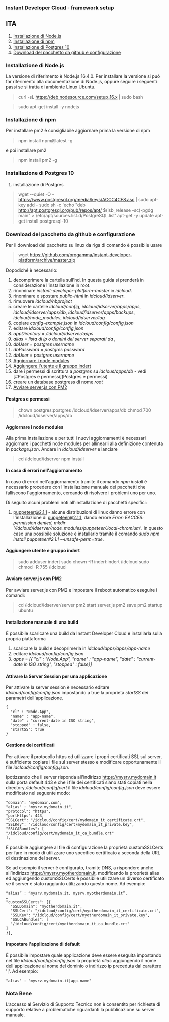 ### Instant Developer Cloud - framework setup

## ITA
1. [Installazione di Node.js](#installazione-di-nodejs)
1. [Installazione di npm](#installazione-di-npm)
1. [Installazione di Postgres 10](#installazione-di-postgres-10)
1. [Download del pacchetto da github e configurazione](#download-del-pacchetto-da-github-e-configurazione)

### Installazione di Node.js
La versione di riferimento è Node.js 16.4.0. Per installare la versione si può far riferimento alla documentazione di Node.js, oppure seguire i seguenti passi se si tratta di ambiente Linux Ubuntu.

> curl -sL https://deb.nodesource.com/setup_16.x | sudo bash

> sudo apt-get install -y nodejs

### Installazione di npm
Per installare pm2 è consigliabile aggiornare prima la versione di npm

> npm install npm@latest -g

e poi installare pm2

> npm install pm2 -g

### Installazione di Postgres 10
1. installazione di Postgres

> wget --quiet -O - https://www.postgresql.org/media/keys/ACCC4CF8.asc | sudo apt-key add -
> sudo sh -c 'echo "deb http://apt.postgresql.org/pub/repos/apt/ $(lsb_release -sc)-pgdg main" > /etc/apt/sources.list.d/PostgreSQL.list'
> apt-get -y update
> apt-get install postgresql-10

### Download del pacchetto da github e configurazione
Per il download del pacchetto su linux da riga di comando è possibile usare 

> wget https://github.com/progamma/instant-developer-platform/archive/master.zip

Dopodiché è necessario:
1. decomprimere la cartella sull'hd. In questa guida si prenderà in considerazione l'installazione in root.
1. rinominare *instant-developer-platform-master* in *idcloud*.
1. rinominare e spostare *public-html* in *idcloud/idserver*.
1. rimuovere *idcloud/nbproject*
1. creare le cartelle *idcloud/config*, *idcloud/idserver/apps/apps*, *idcloud/idserver/apps/db*, *idcloud/idserver/apps/backups*, *idcloud/node_modules*, *idcloud/idserver/log*
1. copiare *config-example.json* in *idcloud/config/config.json*
1. editare *idcloud/config/config.json*
  1. *appDirectory* = */idcloud/idserver/apps*
  1. *alias* = *lista di ip o domini del server separati da ,*
  1. *dbUser* = *postgres username*
  1. *dbPassword* = *postgres password*
  1. *dbUser* = *postgres username*
1. [Aggiornare i node modules](#aggiornare-i-node-modules)
1. [Aggiungere l'utente e il gruppo indert](#aggiungere-utente-e-gruppo-indert)
1. dare i permessi di scrittura a *postgres* su *idclous/apps/db* - vedi [#Postgres e permessi](Postgres e permessi)
1. creare un database postgress di nome *root*
1. [Avviare server.js con PM2](#avviare-serverjs-con-pm2)
 
#### Postgres e permessi
> chown postgres:postgres /idcloud/idserver/apps/db
> chmod 700 /idcloud/idserver/apps/db

#### Aggiornare i node modules
Alla prima installazione e per tutti i nuovi aggiornamenti è necessari aggiornare i pacchetti node modules per allinearli alla definizione contenuta in *package.json*.
Andare in *idcloud/idserver* e lanciare

> cd /idcloud/idserver
> npm install

#### In caso di errori nell'aggiornamento
In caso di errori nell'aggiornamento tramite il comando *npm install* è necessario procedere con l'installazione manuale dei pacchetti che falliscono l'aggiornamento, cercando di risolvere i problemi uno per uno. 

Di seguito alcuni problemi noti all'installazione di pacchetti specifici:
1. puppeteer@2.1.1 - alcune distribuzioni di linux dànno errore con l'installazione di puppeteer@2.1.1, dando errore *Error: EACCES: permission denied, mkdir '/idcloud/idserver/node_modules/puppeteer/.local-chromium'*. In questo caso una possibile soluzione è installarlo tramite il comando *sudo npm install puppeteer#2.1.1 --unsafe-perm=true*.

#### Aggiungere utente e gruppo indert

> sudo adduser indert
> sudo chown -R indert:indert /idcloud
> sudo chmod -R 755 /idcloud

#### Avviare server.js con PM2
Per avviare server.js con PM2 e impostare il reboot automatico eseguire i comandi:

> cd /idcloud/idserver/server
> pm2 start server.js
> pm2 save
> pm2 startup ubuntu

#### Installazione manuale di una build
È possibile scaricare una build da Instant Developer Cloud e installarla sulla propria piattaforma

1. scaricare la build e decoprimerla in *idcloud/apps/apps/app-name*
1. editare *idcloud/config/config.json*
  1. *apps* = *[{ "cl" : "Node.App", "name" : "app-name", "date" : "current-date in ISO string", "stopped" : false}]*

#### Attivare la Server Session per una applicazione
Per attivare la server session è necessario editare *idcloud/config/config.json* impostando a true la proprietà *startSS* dei parametri dell'applicazione.
```
{ 
  "cl" : "Node.App",
  "name" : "app-name",
  "date" : "current-date in ISO string",
  "stopped" : false,
  "startSS": true
}
```
#### Gestione dei certificati
Per attivare il protocollo https ed utilizzare i propri certificati SSL sul server, è sufficiente
copiare i file sul server stesso e modificare opportunamente il file *idcloud/config/config.json*.

Ipotizzando che il server risponda all'indirizzo https://mysrv.mydomain.it sulla porta default
443 e che i file dei certificati siano stati copiati nella directory */idcloud/config/cert* il file
*idcloud/config/config.json* deve essere modificato nel seguente modo:
```
"domain": "mydomain.com",
"alias" : "mysrv.mydomain.it",
"protocol": "https",
"portHttps": 443,
"SSLCert": "/idcloud/config/cert/mydomain_it_certificate.crt",
"SSLKey": "/idcloud/config/cert/mydomain_it_private.key",
"SSLCABundles": [
"/idcloud/config/cert/mydomain_it_ca_bundle.crt"
],
```
È possibile aggiungere al file di configurazione la proprietà customSSLCerts per fare in
modo di utilizzare uno specifico certificato a seconda della URL di destinazione del server.

Se ad esempio il server è configurato, tramite DNS, a rispondere anche all’indirizzo
https://mysrv.myotherdomain.it, modificando la proprietà alias ed aggiungendo
customSSLCerts è possibile utilizzare un diverso certificato se il server è stato raggiunto
utilizzando questo nome. Ad esempio:
```
“alias” : “mysrv.mydomain.it, mysrv.myotherdomain.it”,
…
"customSSLCerts": [{
  "SSLDomain": "myotherdomain.it",
  "SSLCert": "/idcloud/config/cert/myotherdomain_it_certificate.crt",
  "SSLKey": "/idcloud/config/cert/myotherdomain_it_private.key",
  "SSLCABundles": [
  "/idcloud/config/cert/myotherdomain_it_ca_bundle.crt"
]
}],
```
#### Impostare l'applicazione di default
È possibile impostare quale applicazione deve essere eseguita impostando nel file *idcloud/config/config.json* la proprietà *alias* aggiungendo il nome dell'applicazione al nome del dominio o indirizzo ip preceduta dal carattere '|'.
Ad esempio:
```
"alias" : "mysrv.mydomain.it|app-name"
```
### Nota Bene
L’accesso al Servizio di Supporto Tecnico non è consentito per richieste di supporto relative a problematiche riguardanti la pubblicazione su server manuale.